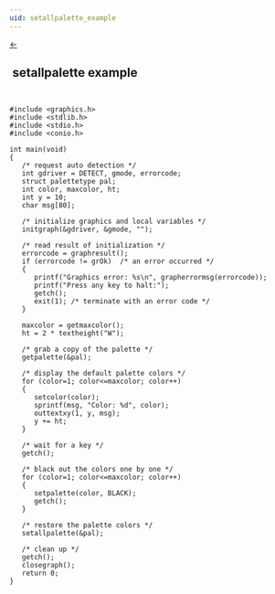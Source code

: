 ```yaml
---
uid: setallpalette_example
---
```

<a class="whitespacepre" href="setallpalette.md#examples"> ← </a>

## &nbsp;setallpalette example

``` ```<br>

```
#include <graphics.h>
#include <stdlib.h>
#include <stdio.h>
#include <conio.h>

int main(void)
{
   /* request auto detection */
   int gdriver = DETECT, gmode, errorcode;
   struct palettetype pal;
   int color, maxcolor, ht;
   int y = 10;
   char msg[80];

   /* initialize graphics and local variables */
   initgraph(&gdriver, &gmode, "");

   /* read result of initialization */
   errorcode = graphresult();
   if (errorcode != grOk)  /* an error occurred */
   {
      printf("Graphics error: %s\n", grapherrormsg(errorcode));
      printf("Press any key to halt:");
      getch();
      exit(1); /* terminate with an error code */
   }

   maxcolor = getmaxcolor();
   ht = 2 * textheight("W");

   /* grab a copy of the palette */
   getpalette(&pal);

   /* display the default palette colors */
   for (color=1; color<=maxcolor; color++)
   {
      setcolor(color);
      sprintf(msg, "Color: %d", color);
      outtextxy(1, y, msg);
      y += ht;
   }

   /* wait for a key */
   getch();

   /* black out the colors one by one */
   for (color=1; color<=maxcolor; color++)
   {
      setpalette(color, BLACK);
      getch();
   }

   /* restore the palette colors */
   setallpalette(&pal);

   /* clean up */
   getch();
   closegraph();
   return 0;
}
```

<br>